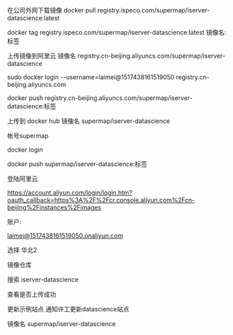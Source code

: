 在公司外网下载镜像
docker pull registry.ispeco.com/supermap/iserver-datascience:latest

docker tag registry.ispeco.com/supermap/iserver-datascience:latest 镜像名:标签

上传镜像到阿里云
镜像名 registry.cn-beijing.aliyuncs.com/supermap/iserver-datascience

sudo docker login --username=laimei@1517438161519050 registry.cn-beijing.aliyuncs.com

docker push registry.cn-beijing.aliyuncs.com/supermap/iserver-datascience:标签

上传到 docker hub 
镜像名 supermap/iserver-datascience 

帐号supermap

docker login

docker push supermap/iserver-datascience:标签



登陆阿里云

https://account.aliyun.com/login/login.htm?oauth_callback=https%3A%2F%2Fcr.console.aliyun.com%2Fcn-beijing%2Finstances%2Fimages

账户:

laimei@1517438161519050.onaliyun.com

选择 华北2

镜像仓库

搜索 iserver-datascience 

查看是否上传成功

更新示例站点
通知许工更新datascience站点

镜像名 supermap/iserver-datascience